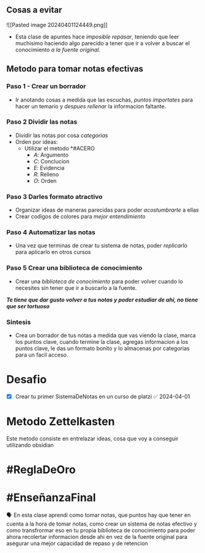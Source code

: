 ## Cosas a evitar
![[Pasted image 20240401124449.png]]
- Esta clase de apuntes hace *imposible repasar*, teniendo que leer muchisimo haciendo algo parecido a tener que ir a volver a buscar el conocimiento *a la fuente original*.

## Metodo para tomar notas efectivas

### Paso 1 - Crear un borrador
- Ir anotando cosas a medida que las escuchas, *puntos importates* para hacer un temario y *despues rellenar* la informacion faltante.

### Paso 2 Dividir las notas

- Dividir las notas por cosa *categorias*
- Orden por ideas:
	-  Utilizar el metodo *#ACERO 
		- *A*: Argumento
		- *C*: Conclucion
		- *E*: Evidencia
		- *R*: Relleno
		- *O*: Orden
### Paso 3 Darles formato atractivo

- Organizar ideas de maneras parecidas para poder *acostumbrarte* a ellas
- Crear codigos de colores para *mejor entendimiento*

### Paso 4 Automatizar las notas
- Una vez que terminas de crear tu sistema de notas, poder *replicarlo* para aplicarlo en otros cursos

### Paso 5 Crear una biblioteca de conocimiento
- Crear una *biblioteca de conocimiento* para poder volver cuando lo necesites sin tener que ir a buscarlo a la fuente.

***Te tiene que dar gusto volver a tus notas y poder estudiar de ahi, no tiene que ser tortuoso***
### Sintesis
- Crea un borrador de tus notas a medida que vas viendo la clase, marca los puntos clave, cuando termine la clase, agregas informacion a los puntos clave, le das un formato bonito y lo almacenas por categorias para un facil acceso.

# Desafio
- [x] Crear tu primer  SistemaDeNotas en un curso de platzi ✅ 2024-04-01

# Metodo Zettelkasten
Este metodo consiste en entrelazar ideas, cosa que voy a conseguir utilizando obsidian

# #ReglaDeOro

# #EnseñanzaFinal 
<p>🗣️ En esta clase aprendi como tomar notas, que puntos hay que tener en cuenta a la hora de tomar notas, como crear un sistema de notas efectivo y como transfrormar eso en tu propia biblioteca de conocimiento para poder ahora recolertar informacion desde ahi en vez de la fuente original para asegurar una mejor capacidad de repaso y de retencion</p>


